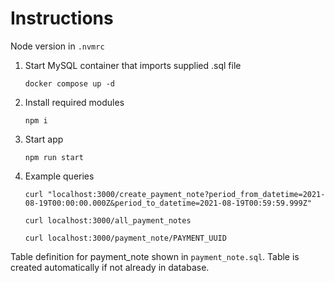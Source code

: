# Instructions

Node version in `.nvmrc`

1. Start MySQL container that imports supplied .sql file

    `docker compose up -d`

2. Install required modules

    `npm i`

3. Start app

    `npm run start`

4. Example queries

    `curl "localhost:3000/create_payment_note?period_from_datetime=2021-08-19T00:00:00.000Z&period_to_datetime=2021-08-19T00:59:59.999Z"`

    `curl localhost:3000/all_payment_notes`

    `curl localhost:3000/payment_note/PAYMENT_UUID`

Table definition for payment_note shown in `payment_note.sql`. Table is created automatically if not already in database.


